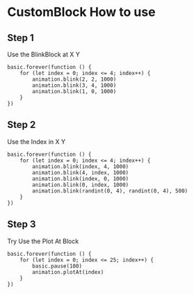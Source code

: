 # CustomBlock How to use
## Step 1
Use the BlinkBlock at X Y
```blocks
basic.forever(function () {
    for (let index = 0; index <= 4; index++) {
        animation.blink(2, 2, 1000)
        animation.blink(3, 4, 1000)
        animation.blink(1, 0, 1000)
    }
})

```
## Step 2
Use the Index in X Y
```blocks
basic.forever(function () {
    for (let index = 0; index <= 4; index++) {
        animation.blink(index, 4, 1000)
        animation.blink(4, index, 1000)
        animation.blink(index, 0, 1000)
        animation.blink(0, index, 1000)
        animation.blink(randint(0, 4), randint(0, 4), 500)
    }
})
```

## Step 3
Try Use the Plot At Block
```blocks
basic.forever(function () {
    for (let index = 0; index <= 25; index++) {
        basic.pause(100)
        animation.plotAt(index)
    }
})
```
